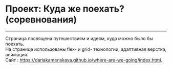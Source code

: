 # Проект: Куда же поехать? (соревнования)
------
Страница посвящена путешествиям и идеям, куда можно было бы поехать.  
На странице использованы flex- и grid- технологии, адаптивная верстка, анимация.  
Сайт : https://dariakamenskaya.github.io/where-are-we-going/index.html.


